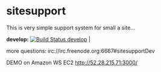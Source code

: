 # sitesupport
This is very simple support system for small a site... 

**develop:** [![Build Status develop](https://travis-ci.org/Aqueelone/sitesupport.svg)](http://travis-ci.org/aqueelone/sitesupport) |

more questions: irc://irc.freenode.org:6667#sitesupportDev

DEMO on Amazon WS EC2 http://52.28.215.71:3000/
